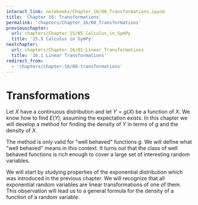 ```yaml
---
interact_link: notebooks/Chapter_16/00_Transformations.ipynb
title: 'Chapter 16: Transformations'
permalink: 'chapters/Chapter_16/00_Transformations'
previouschapter:
  url: chapters/Chapter_15/05_Calculus_in_SymPy
  title: '15.5 Calculus in SymPy'
nextchapter:
  url: chapters/Chapter_16/01_Linear_Transformations
  title: '16.1 Linear Transformations'
redirect_from:
  - 'chapters/chapter-16/00-transformations'
---
```


# Transformations

Let $X$ have a continuous distribution and let $Y = g(X)$ be a function of $X$. We know how to find $E(Y)$, assuming the expectation exists. In this chapter we will develop a method for finding the density of $Y$ in terms of $g$ and the density of $X$. 

The method is only valid for "well behaved" functions $g$. We will define what "well behaved" means in this context. It turns out that the class of well behaved functions is rich enough to cover a large set of interesting random variables.

We will start by studying properties of the exponential distribution which was introduced in the previous chapter. We will recognize that all exponential random variables are linear transformations of one of them. This observation will lead us to a general formula for the density of a function of a random variable.
